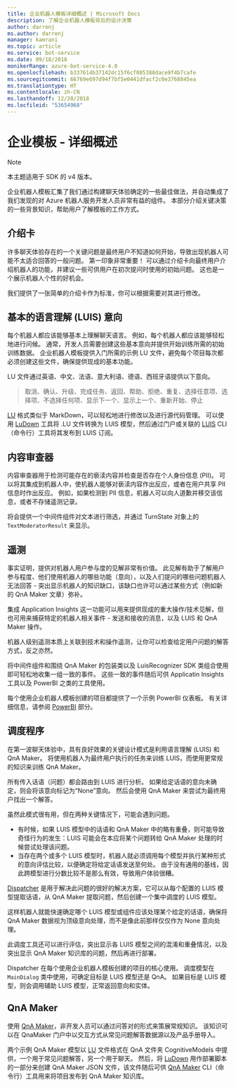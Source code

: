 ```yaml
---
title: 企业机器人模板详细概述 | Microsoft Docs
description: 了解企业机器人模板背后的设计决策
author: darrenj
ms.author: darrenj
manager: kamrani
ms.topic: article
ms.service: bot-service
ms.date: 09/18/2018
monikerRange: azure-bot-service-4.0
ms.openlocfilehash: b337614b37142dc15f6cf085388dace9f4b7cafe
ms.sourcegitcommit: 66769e697d94f7bf5e0441dfacf2c0e3768845ea
ms.translationtype: HT
ms.contentlocale: zh-CN
ms.lasthandoff: 12/20/2018
ms.locfileid: "53654968"
---
```

# <a name="enterprise-template---detailed-overview"></a>企业模板 - 详细概述

> [!NOTE]
> 本主题适用于 SDK 的 v4 版本。 

企业机器人模板汇集了我们通过构建聊天体验确定的一些最佳做法，并自动集成了我们发现的对 Azure 机器人服务开发人员非常有益的组件。 本部分介绍关键决策的一些背景知识，帮助用户了解模板的工作方式。

## <a name="introduction-card"></a>介绍卡

许多聊天体验存在的一个关键问题是最终用户不知道如何开始，导致出现机器人可能不太适合回答的一般问题。 第一印象非常重要！ 可以通过介绍卡向最终用户介绍机器人的功能，并建议一些可供用户在初次提问时使用的初始问题。 这也是一个展示机器人个性的好机会。

我们提供了一张简单的介绍卡作为标准，你可以根据需要对其进行修改。

## <a name="basic-language-understanding-luis-intents"></a>基本的语言理解 (LUIS) 意向

每个机器人都应该能够基本上理解聊天语言。 例如，每个机器人都应该能够轻松地进行问候。 通常，开发人员需要创建这些基本意向并提供开始训练所需的初始训练数据。 企业机器人模板提供入门所需的示例 LU 文件，避免每个项目每次都必须创建这些文件，确保提供现成的基本功能。

LU 文件通过英语、中文、法语、意大利语、德语、西班牙语提供以下意向。

> 取消、确认、升级、完成任务、返回、帮助、拒绝、重复、选择任意项、选择项、不选择任何项、显示下一个、显示上一个、重新开始、停止

[LU](https://github.com/Microsoft/botbuilder-tools/blob/master/packages/Ludown/docs/lu-file-format.md) 格式类似于 MarkDown，可以轻松地进行修改以及进行源代码管理。 可以使用 [LuDown](https://github.com/Microsoft/botbuilder-tools/tree/master/packages/Ludown) 工具将 .LU 文件转换为 LUIS 模型，然后通过门户或关联的 [LUIS](https://github.com/Microsoft/botbuilder-tools/tree/master/packages/LUIS) CLI（命令行）工具将其发布到 LUIS 订阅。

## <a name="content-moderator"></a>内容审查器

内容审查器用于检测可能存在的亵渎内容并检查是否存在个人身份信息 (PII)。 可以将其集成到机器人中，使机器人能够对亵渎内容作出反应，或者在用户共享 PII 信息时作出反应。 例如，如果检测到 PII 信息，机器人可以向人道歉并移交该信息，或者不存储遥测记录。

将会提供一个中间件组件对文本进行筛选，并通过 TurnState 对象上的 ```TextModeratorResult``` 来显示。

## <a name="telemetry"></a>遥测

事实证明，提供对机器人用户参与度的见解非常有价值。 此见解有助于了解用户参与程度、他们使用机器人的哪些功能（意向），以及人们提问的哪些问题机器人无法回答 - 突出显示机器人的知识缺口，该缺口也许可以通过某些方式（例如新的 QnA Maker 文章）弥补。

集成 Application Insights 这一功能可以用来提供现成的重大操作/技术见解，但也可用来捕获特定的机器人相关事件 - 发送和接收的消息，以及 LUIS 和 QnA Maker 操作。

机器人级别遥测本质上关联到技术和操作遥测，让你可以检查给定用户问题的解答方式，反之亦然。

将中间件组件和围绕 QnA Maker 的包装类以及 LuisRecognizer SDK 类组合使用即可轻松地收集一组一致的事件。 这些一致的事件随后可供 Applicatin Insights 工具以及 PowerBI 之类的工具使用。

每个使用企业机器人模板创建的项目都提供了一个示例 PowerBI 仪表板。 有关详细信息，请参阅 [PowerBI](bot-builder-enterprise-template-powerbi.md) 部分。

## <a name="dispatcher"></a>调度程序

在第一波聊天体验中，具有良好效果的关键设计模式是利用语言理解 (LUIS) 和 QnA Maker。 将使用机器人为最终用户执行的任务来训练 LUIS，而使用更常规的知识来训练 QnA Maker。

所有传入话语（问题）都会路由到 LUIS 进行分析。 如果给定话语的意向未确定，则会将该意向标记为“None”意向。 然后会使用 QnA Maker 来尝试为最终用户找出一个解答。

虽然此模式很有用，但在两种关键情况下，可能会遇到问题。

- 有时候，如果 LUIS 模型中的话语和 QnA Maker 中的略有重叠，则可能导致奇怪行为的发生：LUIS 可能会在本应将某个问题转给 QnA Maker 处理的时候尝试处理该问题。
- 当存在两个或多个 LUIS 模型时，机器人就必须调用每个模型并执行某种形式的意向评估比较，以便确定将给定话语发送至何处。 由于没有通用的基线，因此跨模型进行分数比较不是那么有效，导致用户体验很糟。

[Dispatcher](https://docs.microsoft.com/en-us/azure/bot-service/bot-builder-tutorial-dispatch?view=azure-bot-service-4.0&tabs=csaddref%2Ccsbotconfig) 是用于解决此问题的很好的解决方案，它可以从每个配置的 LUIS 模型提取话语，从 QnA Maker 提取问题，然后创建一个集中调度的 LUIS 模型。

这样机器人就能快速确定哪个 LUIS 模型或组件应该处理某个给定的话语，确保将 QnA Maker 数据视为顶级意向处理，而不是像此前那样仅仅作为 None 意向处理。

此调度工具还可以进行评估，突出显示各 LUIS 模型之间的混淆和重叠情况，以及突出显示 QnA Maker 知识库的问题，然后再进行部署。

Dispatcher 在每个使用企业机器人模板创建的项目的核心使用。 调度模型在 `MainDialog` 类中使用，可确定目标是 LUIS 模型还是 QnA。 如果目标是 LUIS 模型，则会调用辅助 LUIS 模型，正常返回意向和实体。

## <a name="qna-maker"></a>QnA Maker

使用 [QnA Maker](https://www.qnamaker.ai/)，非开发人员可以通过问答对的形式来策展常规知识。 该知识可以在 QnaMaker 门户中以交互方式从常见问题解答数据源以及产品手册导入。

两个示例 QnA Maker 模型以 [LU](https://github.com/Microsoft/botbuilder-tools/blob/master/packages/Ludown/docs/lu-file-format.md) 文件格式在 QnA 文件夹 CognitiveModels 中提供，一个用于常见问题解答，另一个用于聊天。 然后，将 [LuDown](https://github.com/Microsoft/botbuilder-tools/tree/master/packages/Ludown) 用作部署脚本的一部分来创建 QnA Maker JSON 文件，该文件随后可供 [QnA Maker](https://github.com/Microsoft/botbuilder-tools/tree/master/packages/QnAMaker) CLI（命令行）工具用来将项目发布到 QnA Maker 知识库。
